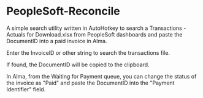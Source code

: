 # PeopleSoft-Reconcile
A simple search utility written in AutoHotkey to search a Transactions - Actuals for Download.xlsx from PeopleSoft dashboards and paste the DocumentID into a paid invoice in Alma.

Enter the InvoiceID or other string to search the transactions file.

If found, the DocumentID will be copied to the clipboard.

In Alma, from the Waiting for Payment queue, you can change the status of the invoice as "Paid" and paste the DocumentID into the "Payment Identifier" field.